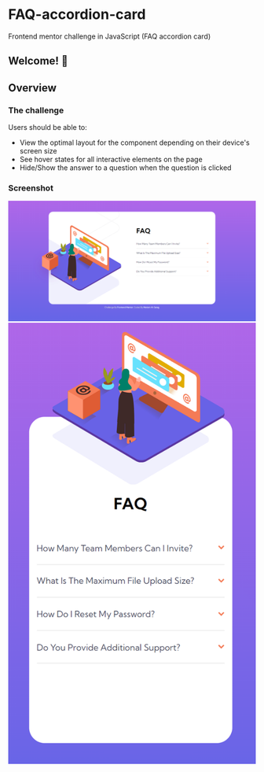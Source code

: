 # FAQ-accordion-card

Frontend mentor challenge in JavaScript (FAQ accordion card)

## Welcome! 👋

## Overview

### The challenge

Users should be able to:

-   View the optimal layout for the component depending on their device's screen size
-   See hover states for all interactive elements on the page
-   Hide/Show the answer to a question when the question is clicked

### Screenshot

![design preview](./design/desktop-preview.png)
![design preview](./design/mobile-preview.png)

